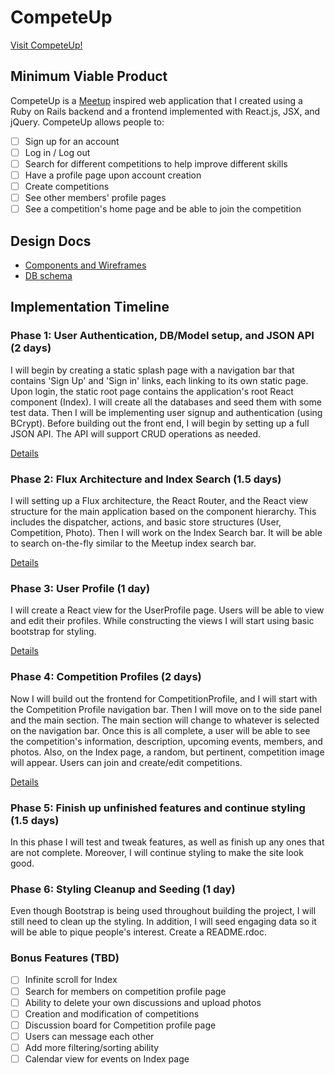 # CompeteUp

[Visit CompeteUp!](http://competeup.herokuapp.com)

## Minimum Viable Product

CompeteUp is a [Meetup](http://www.meetup.com/) inspired web application that
I created using a Ruby on Rails backend and a frontend implemented with
React.js, JSX, and jQuery. CompeteUp allows people to:

- [ ] Sign up for an account
- [ ] Log in / Log out
- [ ] Search for different competitions to help improve different skills
- [ ] Have a profile page upon account creation
- [ ] Create competitions
- [ ] See other members' profile pages
- [ ] See a competition's home page and be able to join the competition

## Design Docs
* [Components and Wireframes](./docs/wireframes.md)
* [DB schema](./docs/schema.md)

## Implementation Timeline

### Phase 1: User Authentication, DB/Model setup, and JSON API (2 days)

I will begin by creating a static splash page with a navigation bar that
contains 'Sign Up' and 'Sign in' links, each linking to its own static page.
Upon login, the static root page contains the application's root React
component (Index). I will create all the databases and seed them with some test
data. Then I will be implementing user signup and authentication (using BCrypt).
Before building out the front end, I will begin by setting up a full JSON API.
The API will support CRUD operations as needed.

[Details](./docs/phases/phase1.md)

### Phase 2: Flux Architecture and Index Search (1.5 days)

I will setting up a Flux architecture, the React Router, and the React view
structure for the main application based on the component hierarchy. This
includes the dispatcher, actions, and basic store structures (User, Competition,
Photo). Then I will work on the Index Search bar. It will be able to search
on-the-fly similar to the Meetup index search bar.

[Details](./docs/phases/phase2.md)

### Phase 3: User Profile (1 day)

I will create a React view for the UserProfile page. Users will be able to view
and edit their profiles. While constructing the views I will start using basic
bootstrap for styling.

[Details](./docs/phases/phase3.md)

### Phase 4: Competition Profiles (2 days)

Now I will build out the frontend for CompetitionProfile, and I will start with
the Competition Profile navigation bar. Then I will move on to the side panel
and the main section. The main section will change to whatever is selected on
the navigation bar. Once this is all complete, a user will be able to see
the competition's information, description, upcoming events, members, and
photos. Also, on the Index page, a random, but pertinent, competition image will
appear. Users can join and create/edit competitions.

[Details](./docs/phases/phase4.md)

### Phase 5: Finish up unfinished features and continue styling (1.5 days)

In this phase I will test and tweak features, as well as finish up any ones that
are not complete. Moreover, I will continue styling to make the site look good.

### Phase 6: Styling Cleanup and Seeding (1 day)

Even though Bootstrap is being used throughout building the project, I will
still need to clean up the styling. In addition, I will seed engaging data so
it will be able to pique people's interest. Create a README.rdoc.

### Bonus Features (TBD)
- [ ] Infinite scroll for Index
- [ ] Search for members on competition profile page
- [ ] Ability to delete your own discussions and upload photos
- [ ] Creation and modification of competitions
- [ ] Discussion board for Competition profile page
- [ ] Users can message each other
- [ ] Add more filtering/sorting ability
- [ ] Calendar view for events on Index page
